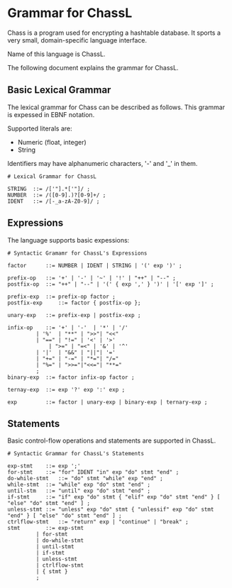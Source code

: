 # Grammar for ChassL

Chass is a program used for encrypting a hashtable database. It sports a very small, domain-specific language interface.

Name of this language is ChassL.

The following document explains the grammar for ChassL.


## Basic Lexical Grammar

The lexical grammar for Chass can be described as follows. This grammar is expessed in EBNF notation.

Supported literals are: 

- Numeric (float, integer)
- String

Identifiers may have alphanumeric characters, '-' and '\_' in them.

```ebnf
# Lexical Grammar for ChassL

STRING  ::= /['"].*['"]/ ;
NUMBER 	::= /([0-9].)?[0-9]+/ ;
IDENT 	::= /[-_a-zA-Z0-9]/ ;

```

## Expressions

The language supports basic expessions:


```ebnf
# Syntactic Gramamr for ChassL's Expressions

factor		::= NUMBER | IDENT | STRING | '(' exp ')' ;

prefix-op	::= '+' | '-' | '~' | '!' | "++" | "--" ;
postfix-op	::= "++" | "--" | '(' { exp ',' } ')' | '[' exp ']' ;

prefix-exp	::= prefix-op factor ;
postfix-exp 	::= factor { postfix-op };

unary-exp 	::= prefix-exp | postfix-exp ;

infix-op	::= '+' | '-'  | '*' | '/' 
		 | '%'  | "**" | ">>"| "<<"
		 | "==" | "!=" | '<' | '>'
	         | ">=" | "=<" | '&' | '^' 
		 | '|'  | "&&" | "||"| '='
		 | "+=" | "-=" | "*="| "/="
		 | "%=" | ">>="|"<<="| "**="
		 ;
binary-exp	::= factor infix-op factor ;

ternay-exp	::= exp '?' exp ':' exp ;

exp 		::= factor | unary-exp | binary-exp | ternary-exp ;

```

## Statements

Basic control-flow operations and statements are supported in ChassL.


```ebnf
# Syntactic Grammar for ChassL's Statements

exp-stmt	::= exp ';'
for-stmt	::= "for" IDENT "in" exp "do" stmt "end" ;
do-while-stmt	::= "do" stmt "while" exp "end" ;
while-stmt	::= "while" exp "do" stmt "end" ;
until-stm	::= "until" exp "do" stmt "end" ;
if-stmt		::= "if" exp "do" stmt { "elif" exp "do" stmt "end" } [ "else" "do" stmt "end" ] ;
unless-stmt	::= "unless" exp "do" stmt { "unlessif" exp "do" stmt "end" } [ "else" "do" stmt "end" ] ;
ctrlflow-stmt	::= "return" exp | "continue" | "break" ;
stmt		::= exp-stmt
		 | for-stmt
		 | do-while-stmt
		 | until-stmt
		 | if-stmt
		 | unless-stmt
		 | ctrlflow-stmt
		 | { stmt }
		 ;
```
